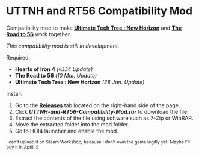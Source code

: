 # UTTNH and RT56 Compatibility Mod 
 
Compatibility mod to make **[Ultimate Tech Tree : New Horizon](https://steamcommunity.com/sharedfiles/filedetails/?id=2677872257)** and **[The Road to 56](https://steamcommunity.com/sharedfiles/filedetails/?id=820260968)** work together.

_This compatibility mod is still in development._

Required:
- **Hearts of Iron 4** _(v.1.14 Update)_
- **The Road to 56** _(10 Mar. Update)_
- **Ultimate Tech Tree : New Horizon** _(28 Jan. Update)_

Install:
1. Go to the [**Releases**](https://github.com/WulfGG/UTTNH-and-RT56-Compatibility-Mod/releases) tab located on the right-hand side of the page.
2. Click **_UTTNH-and-RT56-Compatibility-Mod.rar_** to download the file.
3. Extract the contents of the file using software such as 7-Zip or WinRAR.
4. Move the extracted folder into the mod folder.
5. Go to HOI4 launcher and enable the mod.

<sub> I can't upload it on Steam Workshop, because I don't own the game legitly yet. Maybe I'll buy it in April. :) </sub>
